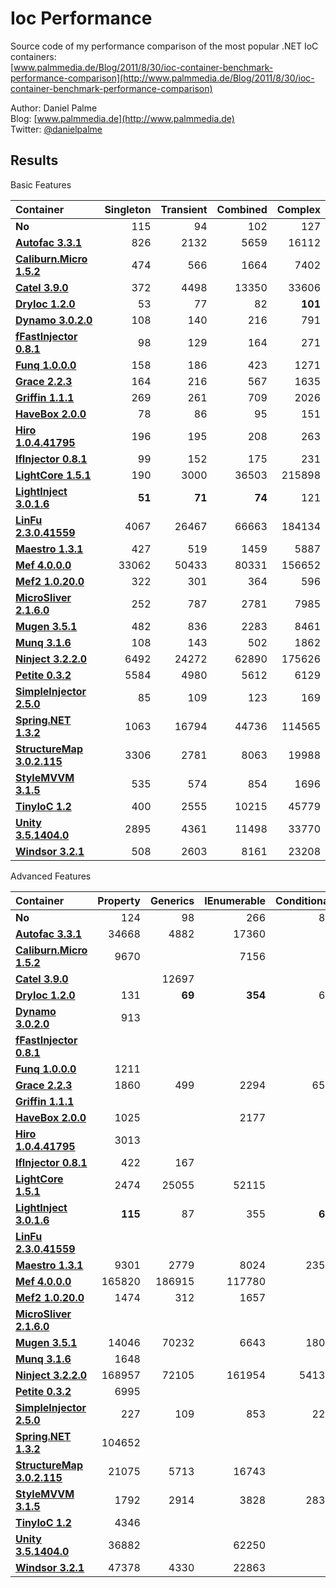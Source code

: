 Ioc Performance
===============

Source code of my performance comparison of the most popular .NET IoC containers:  
[www.palmmedia.de/Blog/2011/8/30/ioc-container-benchmark-performance-comparison](http://www.palmmedia.de/Blog/2011/8/30/ioc-container-benchmark-performance-comparison)

Author: Daniel Palme  
Blog: [www.palmmedia.de](http://www.palmmedia.de)  
Twitter: [@danielpalme](http://twitter.com/danielpalme)  

Results
-------

Basic Features

|**Container**|**Singleton**|**Transient**|**Combined**|**Complex**|
|:------------|------------:|------------:|-----------:|----------:|
|**No**|115|94|102|127|
|**[Autofac 3.3.1](https://github.com/autofac/Autofac)**|826|2132|5659|16112|
|**[Caliburn.Micro 1.5.2](https://caliburnmicro.codeplex.com)**|474|566|1664|7402|
|**[Catel 3.9.0](http://www.catelproject.com)**|372|4498|13350|33606|
|**[DryIoc 1.2.0](https://bitbucket.org/dadhi/dryioc)**|53|77|82|**101**|
|**[Dynamo 3.0.2.0](http://www.dynamoioc.com)**|108|140|216|791|
|**[fFastInjector 0.8.1](https://ffastinjector.codeplex.com)**|98|129|164|271|
|**[Funq 1.0.0.0](https://funq.codeplex.com)**|158|186|423|1271|
|**[Grace 2.2.3](https://github.com/ipjohnson/Grace)**|164|216|567|1635|
|**[Griffin 1.1.1](https://github.com/jgauffin/griffin.container)**|269|261|709|2026|
|**[HaveBox 2.0.0](https://bitbucket.org/Have/havebox)**|78|86|95|151|
|**[Hiro 1.0.4.41795](https://github.com/philiplaureano/Hiro)**|196|195|208|263|
|**[IfInjector 0.8.1](https://github.com/iamahern/IfInjector)**|99|152|175|231|
|**[LightCore 1.5.1](http://www.lightcore.ch)**|190|3000|36503|215898|
|**[LightInject 3.0.1.6](https://github.com/seesharper/LightInject)**|**51**|**71**|**74**|121|
|**[LinFu 2.3.0.41559](https://github.com/philiplaureano/LinFu)**|4067|26467|66663|184134|
|**[Maestro 1.3.1](https://github.com/JonasSamuelsson/Maestro)**|427|519|1459|5887|
|**[Mef 4.0.0.0](https://mef.codeplex.com)**|33062|50433|80331|156652|
|**[Mef2 1.0.20.0](https://blogs.msdn.com/b/bclteam/p/composition.aspx)**|322|301|364|596|
|**[MicroSliver 2.1.6.0](https://microsliver.codeplex.com)**|252|787|2781|7985|
|**[Mugen 3.5.1](http://mugeninjection.codeplex.com)**|482|836|2283|8461|
|**[Munq 3.1.6](http://munq.codeplex.com)**|108|143|502|1862|
|**[Ninject 3.2.2.0](http://ninject.org)**|6492|24272|62890|175626|
|**[Petite 0.3.2](https://github.com/andlju/Petite)**|5584|4980|5612|6129|
|**[SimpleInjector 2.5.0](https://simpleinjector.org)**|85|109|123|169|
|**[Spring.NET 1.3.2](http://www.springframework.net/)**|1063|16794|44736|114565|
|**[StructureMap 3.0.2.115](http://structuremap.net/structuremap)**|3306|2781|8063|19988|
|**[StyleMVVM 3.1.5](https://stylemvvm.codeplex.com)**|535|574|854|1696|
|**[TinyIoC 1.2](https://github.com/grumpydev/TinyIoC)**|400|2555|10215|45779|
|**[Unity 3.5.1404.0](http://msdn.microsoft.com/unity)**|2895|4361|11498|33770|
|**[Windsor 3.2.1](http://castleproject.org)**|508|2603|8161|23208|

Advanced Features

|**Container**|**Property**|**Generics**|**IEnumerable**|**Conditional**|**ChildContainer**|**InterceptionWithProxy**|
|:------------|-----------:|-----------:|--------------:|--------------:|-----------------:|------------------------:|
|**No**|124|98|266|86|690|79|
|**[Autofac 3.3.1](https://github.com/autofac/Autofac)**|34668|4882|17360||110250|45333|
|**[Caliburn.Micro 1.5.2](https://caliburnmicro.codeplex.com)**|9670||7156||||
|**[Catel 3.9.0](http://www.catelproject.com)**||12697||||4384|
|**[DryIoc 1.2.0](https://bitbucket.org/dadhi/dryioc)**|131|**69**|**354**|66|||
|**[Dynamo 3.0.2.0](http://www.dynamoioc.com)**|913||||||
|**[fFastInjector 0.8.1](https://ffastinjector.codeplex.com)**|||||||
|**[Funq 1.0.0.0](https://funq.codeplex.com)**|1211||||||
|**[Grace 2.2.3](https://github.com/ipjohnson/Grace)**|1860|499|2294|652|**12750**|7670|
|**[Griffin 1.1.1](https://github.com/jgauffin/griffin.container)**|||||||
|**[HaveBox 2.0.0](https://bitbucket.org/Have/havebox)**|1025||2177|||**883**|
|**[Hiro 1.0.4.41795](https://github.com/philiplaureano/Hiro)**|3013||||||
|**[IfInjector 0.8.1](https://github.com/iamahern/IfInjector)**|422|167|||||
|**[LightCore 1.5.1](http://www.lightcore.ch)**|2474|25055|52115||||
|**[LightInject 3.0.1.6](https://github.com/seesharper/LightInject)**|**115**|87|355|**65**||1568|
|**[LinFu 2.3.0.41559](https://github.com/philiplaureano/LinFu)**|||||||
|**[Maestro 1.3.1](https://github.com/JonasSamuelsson/Maestro)**|9301|2779|8024|2355|28248100|9538|
|**[Mef 4.0.0.0](https://mef.codeplex.com)**|165820|186915|117780||||
|**[Mef2 1.0.20.0](https://blogs.msdn.com/b/bclteam/p/composition.aspx)**|1474|312|1657||||
|**[MicroSliver 2.1.6.0](https://microsliver.codeplex.com)**|||||||
|**[Mugen 3.5.1](http://mugeninjection.codeplex.com)**|14046|70232|6643|1805|676980|17034|
|**[Munq 3.1.6](http://munq.codeplex.com)**|1648||||||
|**[Ninject 3.2.2.0](http://ninject.org)**|168957|72105|161954|54132|42893400||
|**[Petite 0.3.2](https://github.com/andlju/Petite)**|6995||||||
|**[SimpleInjector 2.5.0](https://simpleinjector.org)**|227|109|853|228||13380|
|**[Spring.NET 1.3.2](http://www.springframework.net/)**|104652|||||75437|
|**[StructureMap 3.0.2.115](http://structuremap.net/structuremap)**|21075|5713|16743||3374090|13518|
|**[StyleMVVM 3.1.5](https://stylemvvm.codeplex.com)**|1792|2914|3828|2830|||
|**[TinyIoC 1.2](https://github.com/grumpydev/TinyIoC)**|4346||||16900||
|**[Unity 3.5.1404.0](http://msdn.microsoft.com/unity)**|36882||62250||50091|129511|
|**[Windsor 3.2.1](http://castleproject.org)**|47378|4330|22863||317550|22180|
